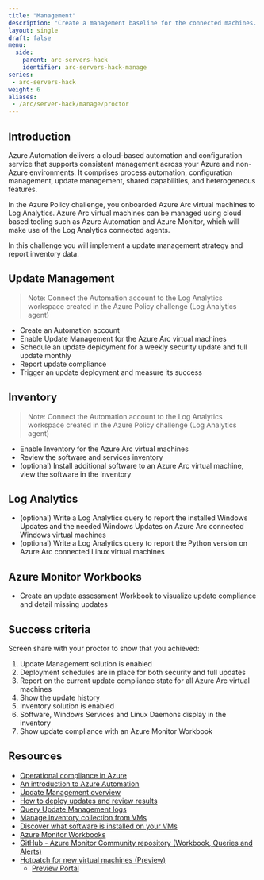 ```yaml
---
title: "Management"
description: "Create a management baseline for the connected machines. Enable update management and inventory."
layout: single
draft: false
menu:
  side:
    parent: arc-servers-hack
    identifier: arc-servers-hack-manage
series:
 - arc-servers-hack
weight: 6
aliases:
 - /arc/server-hack/manage/proctor
---
```


## Introduction

Azure Automation delivers a cloud-based automation and configuration service that supports consistent management across your Azure and non-Azure environments. It comprises process automation, configuration management, update management, shared capabilities, and heterogeneous features.

In the Azure Policy challenge, you onboarded Azure Arc virtual machines to Log Analytics. Azure Arc virtual machines can be managed using cloud based tooling such as Azure Automation and Azure Monitor, which will make use of the Log Analytics connected agents.

In this challenge you will implement a update management strategy and report inventory data.

## Update Management

> Note: Connect the Automation account to the Log Analytics workspace created in the Azure Policy challenge (Log Analytics agent)

* Create an Automation account
* Enable Update Management for the Azure Arc virtual machines
* Schedule an update deployment for a weekly security update and full update monthly
* Report update compliance
* Trigger an update deployment and measure its success

## Inventory

> Note: Connect the Automation account to the Log Analytics workspace created in the Azure Policy challenge (Log Analytics agent)

* Enable Inventory for the Azure Arc virtual machines
* Review the software and services inventory
* (optional) Install additional software to an Azure Arc virtual machine, view the software in the Inventory

## Log Analytics

* (optional) Write a Log Analytics query to report the installed Windows Updates and the needed Windows Updates on Azure Arc connected Windows virtual machines
* (optional) Write a Log Analytics query to report the Python version on Azure Arc connected Linux virtual machines

## Azure Monitor Workbooks

* Create an update assessment Workbook to visualize update compliance and detail missing updates

## Success criteria

Screen share with your proctor to show that you achieved:

1. Update Management solution is enabled
1. Deployment schedules are in place for both security and full updates
1. Report on the current update compliance state for all Azure Arc virtual machines
1. Show the update history
1. Inventory solution is enabled
1. Software, Windows Services and Linux Daemons display in the inventory
1. Show update compliance with an Azure Monitor Workbook

## Resources

* [Operational compliance in Azure](https://docs.microsoft.com/azure/cloud-adoption-framework/manage/azure-management-guide/operational-compliance?tabs=UpdateManagement%2CAzurePolicy%2CAzureBlueprints)
* [An introduction to Azure Automation](https://docs.microsoft.com/azure/automation/automation-intro)
* [Update Management overview](https://docs.microsoft.com/azure/automation/update-management/overview)
* [How to deploy updates and review results](https://docs.microsoft.com/azure/automation/update-management/deploy-updates)
* [Query Update Management logs](https://docs.microsoft.com/azure/automation/update-management/query-logs)
* [Manage inventory collection from VMs](https://docs.microsoft.com/azure/automation/change-tracking/manage-inventory-vms)
* [Discover what software is installed on your VMs](https://docs.microsoft.com/azure/automation/automation-tutorial-installed-software)
* [Azure Monitor Workbooks](https://docs.microsoft.com/azure/azure-monitor/visualize/workbooks-overview)
* [GitHub - Azure Monitor Community repository (Workbook, Queries and Alerts)](https://github.com/microsoft/AzureMonitorCommunity)
* [Hotpatch for new virtual machines (Preview)](https://docs.microsoft.com/azure/automanage/automanage-hotpatch)
  * [Preview Portal](https://aka.ms/AzureAutomanageHotPatch)